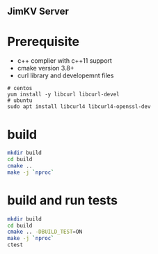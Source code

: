 JimKV Server
-----------------------------------

# Prerequisite
- c++ complier with c++11 support
- cmake version 3.8+
- curl library and developemnt files   

``` 
# centos
yum install -y libcurl libcurl-devel
# ubuntu
sudo apt install libcurl4 libcurl4-openssl-dev
``` 

# build
```sh
mkdir build
cd build
cmake ..
make -j `nproc`
```

# build and run tests
```sh
mkdir build
cd build
cmake .. -DBUILD_TEST=ON
make -j `nproc`
ctest
```
